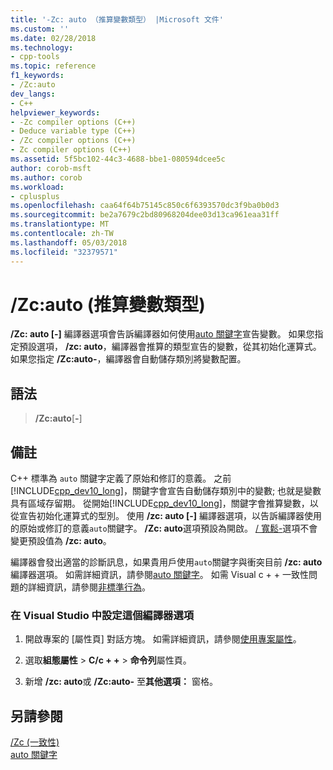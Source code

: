 ```yaml
---
title: '-Zc: auto （推算變數類型） |Microsoft 文件'
ms.custom: ''
ms.date: 02/28/2018
ms.technology:
- cpp-tools
ms.topic: reference
f1_keywords:
- /Zc:auto
dev_langs:
- C++
helpviewer_keywords:
- -Zc compiler options (C++)
- Deduce variable type (C++)
- /Zc compiler options (C++)
- Zc compiler options (C++)
ms.assetid: 5f5bc102-44c3-4688-bbe1-080594dcee5c
author: corob-msft
ms.author: corob
ms.workload:
- cplusplus
ms.openlocfilehash: caa64f64b75145c850c6f6393570dc3f9ba0b0d3
ms.sourcegitcommit: be2a7679c2bd80968204dee03d13ca961eaa31ff
ms.translationtype: MT
ms.contentlocale: zh-TW
ms.lasthandoff: 05/03/2018
ms.locfileid: "32379571"
---
```

# <a name="zcauto-deduce-variable-type"></a>/Zc:auto (推算變數類型)

**/Zc: auto [-]** 編譯器選項會告訴編譯器如何使用[auto 關鍵字](../../cpp/auto-keyword.md)宣告變數。 如果您指定預設選項， **/zc: auto**，編譯器會推算的類型宣告的變數，從其初始化運算式。 如果您指定 **/Zc:auto-**，編譯器會自動儲存類別將變數配置。

## <a name="syntax"></a>語法

> **/Zc:auto**[**-**]  

## <a name="remarks"></a>備註

C++ 標準為 `auto` 關鍵字定義了原始和修訂的意義。 之前[!INCLUDE[cpp_dev10_long](../../build/includes/cpp_dev10_long_md.md)]，關鍵字會宣告自動儲存類別中的變數; 也就是變數具有區域存留期。 從開始[!INCLUDE[cpp_dev10_long](../../build/includes/cpp_dev10_long_md.md)]，關鍵字會推算變數，以從宣告初始化運算式的型別。 使用 **/zc: auto [-]** 編譯器選項，以告訴編譯器使用的原始或修訂的意義`auto`關鍵字。 **/Zc: auto**選項預設為開啟。 [/ 寬鬆-](permissive-standards-conformance.md)選項不會變更預設值為 **/zc: auto**。

編譯器會發出適當的診斷訊息，如果貴用戶使用`auto`關鍵字與衝突目前 **/zc: auto**編譯器選項。 如需詳細資訊，請參閱[auto 關鍵字](../../cpp/auto-keyword.md)。 如需 Visual c + + 一致性問題的詳細資訊，請參閱[非標準行為](../../cpp/nonstandard-behavior.md)。

### <a name="to-set-this-compiler-option-in-visual-studio"></a>在 Visual Studio 中設定這個編譯器選項

1. 開啟專案的 [屬性頁]  對話方塊。 如需詳細資訊，請參閱[使用專案屬性](../../ide/working-with-project-properties.md)。

1. 選取**組態屬性** > **C/c + +** > **命令列**屬性頁。

1. 新增 **/zc: auto**或 **/Zc:auto-** 至**其他選項：** 窗格。

## <a name="see-also"></a>另請參閱

[/Zc (一致性)](../../build/reference/zc-conformance.md)<br/>
[auto 關鍵字](../../cpp/auto-keyword.md)
